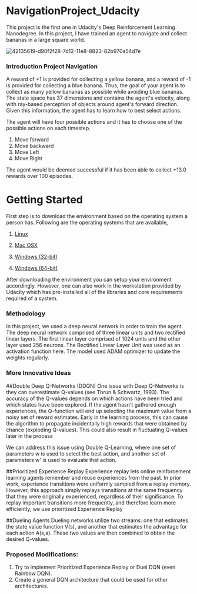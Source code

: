 # NavigationProject_Udacity
This project is the first one in Udacity's Deep Reinforcement Learning Nanodegree. In this project, I have trained an agent to navigate and collect bananas in a large square world.

![42135619-d90f2f28-7d12-11e8-8823-82b970a54d7e](https://github.com/SAMNaqvi1212/NavigationProject_Udacity/assets/76792427/570bbb97-f4b5-47cf-94b1-a821b00b89e9)
### Introduction Project Navigation
A reward of +1 is provided for collecting a yellow banana, and a reward of -1 is provided for collecting a blue banana. Thus, the goal of your agent is to collect as many yellow bananas as possible while avoiding blue bananas.
The state space has 37 dimensions and contains the agent's velocity, along with ray-based perception of objects around agent's forward direction. Given this information, the agent has to learn how to best select actions. 

The agent will have four possible actions and it has to choose one of the possible actions on each timestep. 
1) Move forward
2) Move backward
3) Move Left
4) Move Right

The agent would be deemed successful if it has been able to collect +13.0 rewards over 100 episodes. 
# Getting Started
First step is to download the environment based on the operating system a person has. Following are the operating systems that are
available, 
1) [Linux](https://learn.udacity.com/nanodegrees/nd893/parts/cd0373/lessons/523b5d7a-053e-4627-a4ac-cee97b8a1ad0/concepts/4c1b4caf-2d7e-4d9f-b7e5-4f7b855f7f1e) 

2) [Mac OSX](https://learn.udacity.com/nanodegrees/nd893/parts/cd0373/lessons/523b5d7a-053e-4627-a4ac-cee97b8a1ad0/concepts/4c1b4caf-2d7e-4d9f-b7e5-4f7b855f7f1e)
   
3) [Windows (32-bit)](https://learn.udacity.com/nanodegrees/nd893/parts/cd0373/lessons/523b5d7a-053e-4627-a4ac-cee97b8a1ad0/concepts/4c1b4caf-2d7e-4d9f-b7e5-4f7b855f7f1e)

4) [Windows (64-bit)](https://learn.udacity.com/nanodegrees/nd893/parts/cd0373/lessons/523b5d7a-053e-4627-a4ac-cee97b8a1ad0/concepts/4c1b4caf-2d7e-4d9f-b7e5-4f7b855f7f1e)


After downloading the environment you can setup your environment accordingly. However, one can also work in the workstation provided by Udacity which has pre-installed all of the libraries and
core requirements required of a system. 

### Methodology
In this project, we used a deep neural network in order to train the agent. The deep neural network comprised of three linear units and two rectified linear layers. The first linear layer comprised of 1024 units and the other layer used 256 neurons. 
The Rectified Linear Layer Unit was used as an activation function here. The model used ADAM optimizer to update the weights regularly. 

### More Innovative Ideas

##Double Deep Q-Networks (DDQN)
One issue with Deep Q-Networks is they can overestimate Q-values (see Thrun & Schwartz, 1993). The accuracy of the Q-values depends on which actions have been tried and which states have been explored. If the agent hasn't gathered enough experiences, the Q-function will end up selecting the maximum value from a noisy set of reward estimates. Early in the learning process, this can cause the algorithm to propagate incidentally high rewards that were obtained by chance (exploding Q-values). This could also result in fluctuating Q-values later in the process

We can address this issue using Double Q-Learning, where one set of parameters w is used to select the best action, and another set of parameters w' is used to evaluate that action.

##Prioritized Experience Replay
Experience replay lets online reinforcement learning agents remember and reuse experiences from the past. In prior work, experience transitions were uniformly sampled from a replay memory. However, this approach simply replays transitions at the same frequency that they were originally experienced, regardless of their significance. To replay important transitions more frequently, and therefore learn more efficiently, we use prioritized Experience Replay

##Dueling Agents
Dueling networks utilize two streams: one that estimates the state value function V(s), and another that estimates the advantage for each action A(s,a). These two values are then combined to obtain the desired Q-values.

### Proposed Modifications:
1) Try to implement Prioritized Experience Replay or Duel DQN (even Rainbow DQN).
2) Create a general DQN architecture that could be used for other architectures.

